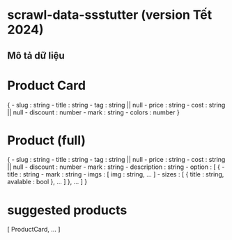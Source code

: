 # scrawl-data-ssstutter (version Tết 2024)
## Mô tả dữ liệu
# Product Card 
{
    - slug  : string
    - title  : string
    - tag  :  string || null
    - price  :  string
    - cost : string || null
    - discount  :  number
    - mark : string
    - colors  : number
}
# Product (full)
{
    - slug  : string
    - title  : string
    - tag  :  string || null
    - price  :  string
    - cost : string || null
    - discount  :  number
    - mark : string
    - description : string
    - option : [
        {
            - title : string
            - mark : string
            - imgs : [
                img : string,
                ...
            ]
            - sizes : [
                {
                    title : string,
                    avalable : bool
                },
                ...
            ]
        },
        ...
    ]
}



# suggested products 
[
    ProductCard,
    ...
]